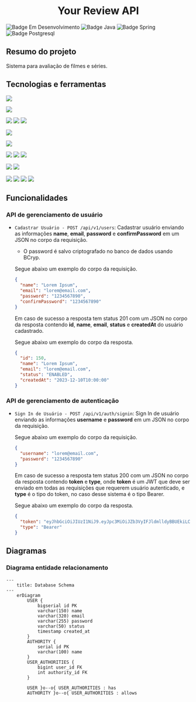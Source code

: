 <h1 align="center">Your Review API</h1>

![Badge Em Desenvolvimento](https://img.shields.io/static/v1?label=Status&message=Em%20Desenvolvimento&color=yellow&style=for-the-badge)
![Badge Java](https://img.shields.io/static/v1?label=Java&message=17&color=437291&style=for-the-badge&logo=openjdk&logoColor=437291)
![Badge Spring](https://img.shields.io/static/v1?label=SpringBoot&message=v3.2.0&color=brightgreen&style=for-the-badge&logo=SpringBoot)
![Badge Postgresql](https://img.shields.io/static/v1?label=PostgreSQL&message=v15.3&color=blue&style=for-the-badge&logo=PostgreSQL)

## Resumo do projeto

Sistema para avaliação de filmes e séries.

## Tecnologias e ferramentas

<a href="https://www.jetbrains.com/idea/" target="_blank"><img src="https://img.shields.io/badge/intellij-000000.svg?&style=for-the-badge&logo=intellijidea&logoColor=white" target="_blank"></a>

<a href="https://pt.wikipedia.org/wiki/Java_(linguagem_de_programa%C3%A7%C3%A3o)" target="_blank"><img src="https://img.shields.io/badge/java%2017-D32323.svg?&style=for-the-badge&logo=java&logoColor=white" target="_blank"></a>

<a href="https://spring.io/projects/spring-boot" target="_blank"><img src="https://img.shields.io/badge/Springboot-6db33f.svg?&style=for-the-badge&logo=springboot&logoColor=white" target="_blank"></a>
<a href="https://spring.io/projects/spring-data-jpa" target="_blank"><img src="https://img.shields.io/badge/Spring%20Data%20JPA-6db33f.svg?&style=for-the-badge&logo=spring&logoColor=white" target="_blank"></a>
<a href="https://spring.io/projects/spring-security" target="_blank"><img src="https://img.shields.io/badge/Spring%20Security-6db33f.svg?&style=for-the-badge&logo=springsecurity&logoColor=white" target="_blank"></a>

<a href="https://maven.apache.org/" target="_blank"><img src="https://img.shields.io/badge/Apache%20Maven-b8062e.svg?&style=for-the-badge&logo=apachemaven&logoColor=white" target="_blank"></a>

<a href="https://tomcat.apache.org/" target="_blank"><img src="https://img.shields.io/badge/Apache%20Tomcat-F8DC75.svg?&style=for-the-badge&logo=apachetomcat&logoColor=black" target="_blank"></a>

<a href="https://www.docker.com/" target="_blank"><img src="https://img.shields.io/badge/Docker-2496ED.svg?&style=for-the-badge&logo=docker&logoColor=white" target="_blank"></a>
<a href="https://www.postgresql.org/" target="_blank"><img src="https://img.shields.io/badge/PostgreSQL-4169E1.svg?&style=for-the-badge&logo=postgresql&logoColor=white" target="_blank"></a>
<a href="https://flywaydb.org/" target="_blank"><img src="https://img.shields.io/badge/Flyway-CC0200.svg?&style=for-the-badge&logo=flyway&logoColor=white" target="_blank"></a>

<a href="https://projectlombok.org/" target="_blank"><img src="https://img.shields.io/badge/Lombok-a4a4a4.svg?&style=for-the-badge&logo=lombok&logoColor=black" target="_blank"></a>
<a href="https://github.com/jwtk/jjwt" target="_blank"><img src="https://img.shields.io/badge/JJWT-a4a4a4.svg?&style=for-the-badge&logo=JJWT&logoColor=black" target="_blank"></a>

<a href="https://junit.org/junit5/" target="_blank"><img src="https://img.shields.io/badge/JUnit%205-25A162.svg?&style=for-the-badge&logo=junit5&logoColor=white" target="_blank"></a>
<a href="https://site.mockito.org/" target="_blank"><img src="https://img.shields.io/badge/Mockito-C5D9C8.svg?&style=for-the-badge" target="_blank"></a>
<a href="https://www.postman.com/" target="_blank"><img src="https://img.shields.io/badge/postman-ff6c37.svg?&style=for-the-badge&logo=postman&logoColor=white" target="_blank"></a>
<a href="https://en.wikipedia.org/wiki/Unit_testing" target="_blank"><img src="https://img.shields.io/badge/Unit%20Tests-5a61d6.svg?&style=for-the-badge&logo=unittest&logoColor=white" target="_blank"></a>

## Funcionalidades

### API de gerenciamento de usuário

- `Cadastrar Usuário - POST /api/v1/users`: Cadastrar usuário enviando as informações **name**, **email**, 
**password** e **confirmPassword** em um JSON no corpo da requisição.<br>
    - O password é salvo criptografado no banco de dados usando BCryp.

  Segue abaixo um exemplo do corpo da requisição.
    ```json
    {
      "name": "Lorem Ipsum",
      "email": "lorem@email.com",
      "password": "1234567890",
      "confirmPassword": "1234567890"
    }
    ```
  Em caso de sucesso a resposta tem status 201 com um JSON no corpo da resposta contendo **id**, **name**, **email**,
  **status** e **createdAt** do usuário cadastrado.

  Segue abaixo um exemplo do corpo da resposta.
    ```json
    {
      "id": 150,
      "name": "Lorem Ipsum",
      "email": "lorem@email.com",
      "status": "ENABLED",
      "createdAt": "2023-12-10T10:00:00"
    }
    ```

### API de gerenciamento de autenticação

- `Sign In de Usuário - POST /api/v1/auth/signin`: Sign In de usuário enviando as informações **username** 
e **password** em um JSON no corpo da requisição.<br>

  Segue abaixo um exemplo do corpo da requisição.
    ```json
    {
      "username": "lorem@email.com",
      "password": "1234567890"
    }
    ```
  Em caso de sucesso a resposta tem status 200 com um JSON no corpo da resposta contendo **token** e **type**, 
onde **token** é um JWT que deve ser enviado em todas as requisições que requerem usuário autenticado, e **type** é 
o tipo do token, no caso desse sistema é o tipo Bearer. 

  Segue abaixo um exemplo do corpo da resposta.
    ```json
    {
      "token": "eyJhbGciOiJIUzI1NiJ9.eyJpc3MiOiJZb3VyIFJldmlldyBBUEkiLCJzdWIiOiJsb3JlbUBlbWFpbC5jb20iLCJpYXQiOjE3MDMyNjM1NTgsImV4cCI6MTcwMzI2NTM1OH0.zGt6_Essq4jBPMzSIzniWJ-l0IONB1RyqvOrmRfBr9M",
      "type": "Bearer"
    }
    ```

## Diagramas

### Diagrama entidade relacionamento

```mermaid
---
    title: Database Schema
---
    erDiagram
        USER {
            bigserial id PK
            varchar(150) name
            varchar(320) email
            varchar(255) password
            varchar(50) status
            timestamp created_at
        }
        AUTHORITY {
            serial id PK
            varchar(100) name
        }
        USER_AUTHORITIES {
            bigint user_id FK
            int authority_id FK
        }
        
        USER }o--o{ USER_AUTHORITIES : has
        AUTHORITY }o--o{ USER_AUTHORITIES : allows
```